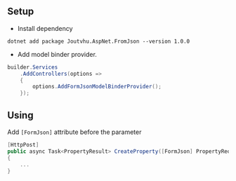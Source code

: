 ## Setup

- Install dependency

```
dotnet add package Joutvhu.AspNet.FromJson --version 1.0.0
```

- Add model binder provider.

```c#
builder.Services
    .AddControllers(options =>
    {
        options.AddFormJsonModelBinderProvider();
    });
```

## Using

Add `[FormJson]` attribute before the parameter

```c#
[HttpPost]
public async Task<PropertyResult> CreateProperty([FormJson] PropertyRequest data)
{
    ...
}
```
